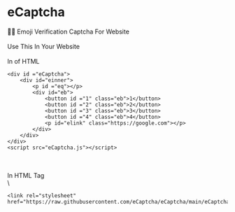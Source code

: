 # eCaptcha
👷‍♂️ Emoji Verification Captcha For Website\
\
Use This In Your Website\
\
In <Body> of HTML
```
<div id ="eCaptcha">
    <div id="einner">
        <p id ="eq"></p>
        <div id="eb">
            <button id ="1" class="eb">1</button>
            <button id ="2" class="eb">2</button>
            <button id ="3" class="eb">3</button>
            <button id ="4" class="eb">4</button>
            <p id="elink" class="https://google.com"></p>
        </div>
    </div>
</div> 
<script src="eCaptcha.js"></script>
```
\
\
In HTML <head> Tag\
\
```
<link rel="stylesheet" href="https://raw.githubusercontent.com/eCaptcha/eCaptcha/main/eCaptcha.css">
```
